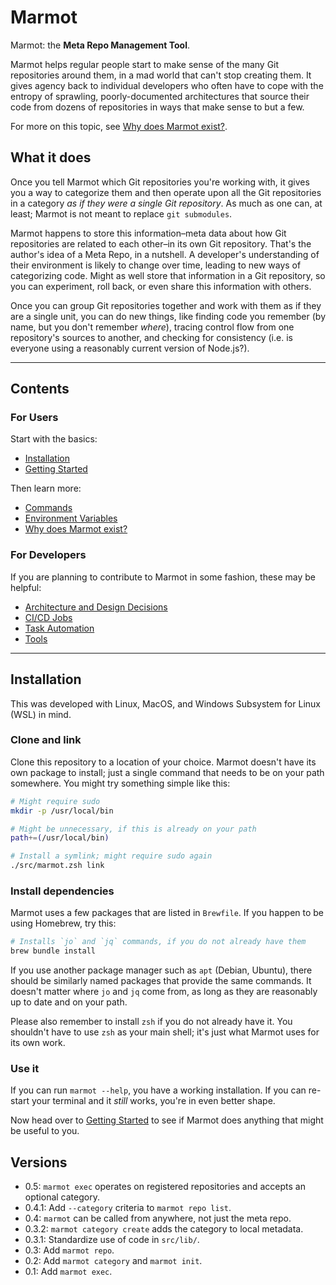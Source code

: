 # Marmot

Marmot: the **Meta Repo Management Tool**.

Marmot helps regular people start to make sense of the many Git repositories around them, in a mad
world that can't stop creating them.  It gives agency back to individual developers who often have
to cope with the entropy of sprawling, poorly-documented architectures that source their code from
dozens of repositories in ways that make sense to but a few.

For more on this topic, see [Why does Marmot exist?](./doc/why.md).

## What it does

Once you tell Marmot which Git repositories you're working with, it gives you a way to categorize
them and then operate upon all the Git repositories in a category _as if they were a single Git
repository_.  As much as one can, at least; Marmot is not meant to replace `git submodules`.

Marmot happens to store this information–meta data about how Git repositories are related to each
other–in its own Git repository.  That's the author's idea of a Meta Repo, in a nutshell. A
developer's understanding of their environment is likely to change over time, leading to new ways of
categorizing code.  Might as well store that information in a Git repository, so you can experiment,
roll back, or even share this information with others.

Once you can group Git repositories together and work with them as if they are a single unit, you
can do new things, like finding code you remember (by name, but you don't remember _where_), tracing
control flow from one repository's sources to another, and checking for consistency (i.e. is
everyone using a reasonably current version of Node.js?).

---

## Contents

### For Users

Start with the basics:

- [Installation](#installation)
- [Getting Started](./doc/getting-started.md)

Then learn more:

- [Commands](./doc/command.md)
- [Environment Variables](./doc/environment-variables.md)
- [Why does Marmot exist?](./doc/why.md)

### For Developers

If you are planning to contribute to Marmot in some fashion, these may be helpful:

- [Architecture and Design Decisions](./doc/decisions.md)
- [CI/CD Jobs](./doc/cicd-jobs.md)
- [Task Automation](./doc/task-automation.md)
- [Tools](./doc/tools.md)

---

## Installation

This was developed with Linux, MacOS, and Windows Subsystem for Linux (WSL) in mind.

### Clone and link

Clone this repository to a location of your choice.  Marmot doesn't have its own package to install;
just a single command that needs to be on your path somewhere.  You might try something simple like
this:

```sh
# Might require sudo
mkdir -p /usr/local/bin

# Might be unnecessary, if this is already on your path
path+=(/usr/local/bin)

# Install a symlink; might require sudo again
./src/marmot.zsh link
```

### Install dependencies

Marmot uses a few packages that are listed in `Brewfile`.  If you happen to be using Homebrew, try this:

```sh
# Installs `jo` and `jq` commands, if you do not already have them
brew bundle install
```

If you use another package manager such as `apt` (Debian, Ubuntu), there should be similarly named
packages that provide the same commands.  It doesn't matter where `jo` and `jq` come from, as long
as they are reasonably up to date and on your path.

Please also remember to install `zsh` if you do not already have it.  You shouldn't have to use
`zsh` as your main shell; it's just what Marmot uses for its own work.

### Use it

If you can run `marmot --help`, you have a working installation.  If you can re-start your terminal
and it _still_ works, you're in even better shape.

Now head over to [Getting Started](./doc/getting-started.md) to see if Marmot does anything that
might be useful to you.

## Versions

- 0.5: `marmot exec` operates on registered repositories and accepts an optional category.
- 0.4.1: Add `--category` criteria to `marmot repo list`.
- 0.4: `marmot` can be called from anywhere, not just the meta repo.
- 0.3.2: `marmot category create` adds the category to local metadata.
- 0.3.1: Standardize use of code in `src/lib/`.
- 0.3: Add `marmot repo`.
- 0.2: Add `marmot category` and `marmot init`.
- 0.1: Add `marmot exec`.
